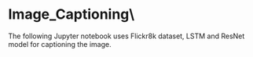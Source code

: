 # Image_Captioning\
The following Jupyter notebook uses Flickr8k dataset, LSTM and ResNet model for captioning the image.
